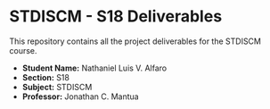 # STDISCM - S18 Deliverables

This repository contains all the project deliverables for the STDISCM course.

- **Student Name:** Nathaniel Luis V. Alfaro
- **Section:** S18
- **Subject:** STDISCM
- **Professor:** Jonathan C. Mantua
```
